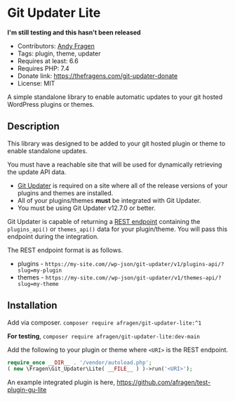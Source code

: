 # Git Updater Lite

**I'm still testing and this hasn't been released**

* Contributors: [Andy Fragen](https://github.com/afragen)
* Tags: plugin, theme, updater
* Requires at least: 6.6
* Requires PHP: 7.4
* Donate link: <https://thefragens.com/git-updater-donate>
* License: MIT

A simple standalone library to enable automatic updates to your git hosted WordPress plugins or themes.

## Description

This library was designed to be added to your git hosted plugin or theme to enable standalone updates. 

You must have a reachable site that will be used for dynamically retrieving the update API data.

* [Git Updater](https://git-updater.com) is required on a site where all of the release versions of your plugins and themes are installed.
* All of your plugins/themes **must** be integrated with Git Updater.
* You must be using Git Updater v12.7.0 or better. 

Git Updater is capable of returning a [REST endpoint](https://git-updater.com/knowledge-base/remote-management-restful-endpoints/#articleTOC_3/) containing the `plugins_api()` or `themes_api()` data for your plugin/theme. You will pass this endpoint during the integration.

The REST endpoint format is as follows.

* plugins - `https://my-site.com//wp-json/git-updater/v1/plugins-api/?slug=my-plugin`
* themes - `https://my-site.com//wp-json/git-updater/v1/themes-api/?slug=my-theme`

## Installation

Add via composer. `composer require afragen/git-updater-lite:^1`

**For testing**, `composer require afragen/git-updater-lite:dev-main`

Add the following to your plugin or theme where `<URI>` is the REST endpoint.

```php
require_once __DIR__ . '/vendor/autoload.php';
( new \Fragen\Git_Updater\Lite( __FILE__ ) )->run('<URI>');
```

An example integrated plugin is here, https://github.com/afragen/test-plugin-gu-lite
